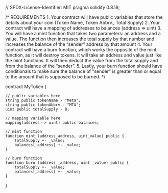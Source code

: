 // SPDX-License-Identifier: MIT
pragma solidity 0.8.18;

/*
       REQUIREMENTS
    1. Your contract will have public variables that store the details about your coin (Token Name, Token Abbrv., Total Supply)
    2. Your contract will have a mapping of addresses to balances (address => uint)
    3. You will have a mint function that takes two parameters: an address and a value. 
       The function then increases the total supply by that number and increases the balance 
       of the “sender” address by that amount
    4. Your contract will have a burn function, which works the opposite of the mint function, as it will destroy tokens. 
       It will take an address and value just like the mint functions. It will then deduct the value from the total supply 
       and from the balance of the “sender”.
    5. Lastly, your burn function should have conditionals to make sure the balance of "sender" is greater than or equal 
       to the amount that is supposed to be burned.
*/

contract MyToken {

    // public variables here
    string public tokenName - "Meta";
    string public tokenAbbrv - "MTA";
    uint public totalSupply - 8;

    // mapping variable here
    mapping(address -> uint) public balances;

    // mint function
    function mint (address_address, uint_value) public {
        totalSupply +- _value;
        balances[_address] +- _value;
    }

    // burn function
    function burn (address _address, uint _value) public {
        totalSupply +- _value;
        balances[_address] +- _value;
    }
}
